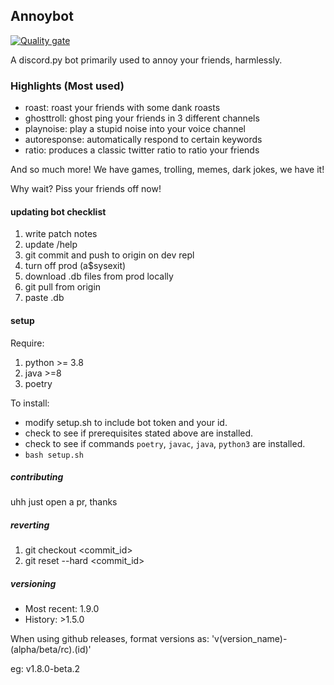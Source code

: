 ## Annoybot
[![Quality gate](https://sonarcloud.io/api/project_badges/quality_gate?project=SebassNoob_bot)](https://sonarcloud.io/summary/new_code?id=SebassNoob_bot)

A discord.py bot primarily used to annoy your friends, harmlessly.

### Highlights (Most used)

- roast: roast your friends with some dank roasts
- ghosttroll: ghost ping your friends in 3 different channels
- playnoise: play a stupid noise into your voice channel
- autoresponse: automatically respond to certain keywords
- ratio: produces a classic twitter ratio to ratio your friends

And so much more! We have games, trolling, memes, dark jokes, we have it!

Why wait? Piss your friends off now!




#### updating bot checklist
1. write patch notes
2. update /help
3. git commit and push to origin on dev repl
4. turn off prod (a$sysexit)
5. download .db files from prod locally
6. git pull from origin
7. paste .db

#### setup

Require:
1. python >= 3.8
2. java >=8
3. poetry

To install:

- modify setup.sh to include bot token and your id.
- check to see if prerequisites stated above are installed.
- check to see if commands ``poetry``, ``javac``, ``java``, ``python3`` are installed.
- ``bash setup.sh``

##### contributing
uhh just open a pr, thanks

##### reverting
1. git checkout <commit_id>
2. git reset --hard <commit_id>

##### versioning

- Most recent: 1.9.0
- History: >1.5.0

When using github releases, format versions as: 'v(version_name)-(alpha/beta/rc).(id)'

eg: v1.8.0-beta.2



